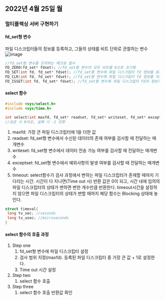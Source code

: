 ## 2022년 4월 25일 월

### 멀티플렉싱 서버 구현하기
#### fd_set형 변수
  파일 디스크립터들의 정보를 등록하고, 그들의 상태를 비트 단위로 관찰하는 변수   
  ![image](https://user-images.githubusercontent.com/55453184/165032393-ad28879c-70b8-40d5-84c9-6cdbfe2a2121.png)   
  ```C
  //fd_set형 변수를 조작하는 메크로 함수
  FD_ZERO(fd_set* fdset); //fd_set형 변수의 모든 비트를 0으로 초기화
  FD_SET(int fd, fd_set* fdset); //fd_set형 변수에 파일 디스크립터 fd 정보를 등록
  FD_CLR(int fd, fd_set* fdset); //fd_set형 변수에 파일 디스크립터 fd 정보를 삭제
  FD_ISSET(int fd, fd_set* fdset); //fd_set형 변수에 파일 디스크립터 fd의 정보가 있으면 양수 반환
  ```
#### select 함수
  ```C
  #include <sys/select.h>
  #include <sys/time.h>

  int select(int maxfd, fd_set* readset, fd_set* writeset, fd_set* exceptset, const struct timeval* timeout);
  //성공 시 0이상, 실패 시 -1 반환
  ```
  1. maxfd: 가장 큰 파일 디스크립터에 1을 더한 값
  2. readset: fd_set형 변수에서 수신된 데이터의 존재 여부를 검사할 때 전달하는 매개변수
  3. writeset: fd_set형 변수에서 데이터 전송 가능 여부를 검사할 때 전달하는 매개변수
  4. exceptset: fd_set형 변수에서 예외사항의 발생 여부를 검사할 때 전달하는 매개변수
  5. timeout: select함수가 검사 과정에서 변하는 파일 디스크립터가 존재할 때까지 기다리는 시간.
              시간이 다 지나면(Time out 시) 반환 값은 0이 되고, 시간 내에 임의의 파일 디스크립터의 상태가 변하면 변한 개수만큼 반환한다.
              timeout시간을 설정하지 않으면 파일 디스크립터의 상태가 변할 때까지 해당 함수는 Blocking 상태에 놓인다.
  ```C
  struct timeval{
   long tv_sec; //seconds
   long tv_usec; //microseconds
  }
  ```
#### select 함수의 호출 과정
  1. Step one
     1) fd_set형 변수에 파일 디스크립터 설정
     2) 검사 범위 지정(maxfd). 등록된 파일 디스크립터 중 가장 큰 값 + 1로 설정한다.
     3) Time out 시간 설정
  3. Step two
     1) select 함수 호출
  5. Step three
     1) select 함수 호출 반환값 확인
